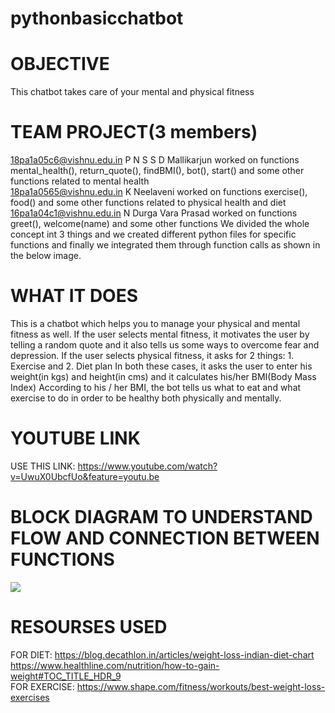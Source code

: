 # pythonbasicchatbot

# OBJECTIVE
This chatbot takes care of your mental and physical fitness
# TEAM PROJECT(3 members)
18pa1a05c6@vishnu.edu.in P N S S D Mallikarjun worked on functions mental_health(), return_quote(), findBMI(), bot(), start() and some other functions related to mental health</br> 
18pa1a0565@vishnu.edu.in K Neelaveni worked on functions exercise(), food() and some other functions related to physical health and diet</br>
16pa1a04c1@vishnu.edu.in N Durga Vara Prasad worked on functions greet(), welcome(name) and some other functions
We divided the whole concept int 3 things and we created different python files for specific functions and finally we integrated them through function calls as shown in the below image.
# WHAT IT DOES
This is a chatbot which helps you to manage your physical and mental fitness as well. 
If the user selects mental fitness, it motivates the user by telling a random quote and it also tells us some ways to overcome fear and depression.
If the user selects physical fitness, 
it asks for 2 things: 1. Exercise and 2. Diet plan
In both these cases, it asks the user to enter his weight(in kgs) and height(in cms) and it calculates his/her BMI(Body Mass Index)
According to his / her BMI, the bot tells us what to eat and what exercise to do in order to be healthy both physically and mentally. 
# YOUTUBE LINK
USE THIS LINK: https://www.youtube.com/watch?v=UwuX0UbcfUo&feature=youtu.be
# BLOCK DIAGRAM TO UNDERSTAND FLOW AND CONNECTION BETWEEN FUNCTIONS
<img src = "Python%20Chatbot/IMG20201017134248.jpg">

# RESOURSES USED </br>
FOR DIET: https://blog.decathlon.in/articles/weight-loss-indian-diet-chart</br>
https://www.healthline.com/nutrition/how-to-gain-weight#TOC_TITLE_HDR_9</br>
FOR EXERCISE: https://www.shape.com/fitness/workouts/best-weight-loss-exercises
